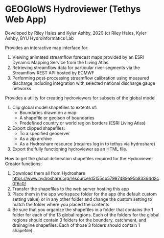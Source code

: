 # GEOGloWS Hydroviewer (Tethys Web App)

Developed by Riley Hales and Kyler Ashby, 2020
(c) Riley Hales, Kyler Ashby, BYU Hydroinformatics Lab

Provides an interactive map interface for:

1. Viewing animated streamflow forecast maps provided by an ESRI Dynamic Mapping Service from the Living Atlas
1. Retrieving streamflow data for particular river segments via the Streamflow REST API hosted by ECMWF
1. Performing post-processing streamflow calibration using measured discharge including integration with selected national discharge gauge networks 

Provides a utility for creating hydroviewers for subsets of the global model

1. Clip global model shapefiles to extents of:
    - Boundaries drawn on a map
    - A shapefile or geojson of boundaries
    - Predefined country or world region borders (ESRI Living Atlas)
1. Export clipped shapefiles:
    - To a specified geoserver
    - As a zip archive
    - As a Hydroshare resource (requires log in to tethys via hydroshare)
1. Export the fully functioning hydroviewer as an HTML file.

How to get the global delineation shapefiles required for the Hydroviewer Creator functions:

1. Download them all from Hydroshare https://www.hydroshare.org/resource/d5155cb57987489a95b83364d2c0f6c0/ 
1. Transfer the shapefiles to the web server hosting this app
1. Place them in the app workspace folder for the app (the default custom setting value) or in any other folder and change the custom setting to match the folder where you placed the contents
1. Be sure that you organize the shapefiles in a folder that contains the 1 folder for each of the 13 global regions. Each of the folders for the global regions should contain 3 folders for the boundary, catchment, and drainagline shapefiles. Each of those 3 folders should contain 1 shapefile).

